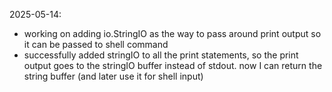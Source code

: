 
2025-05-14: 
- working on adding io.StringIO as the way to pass around print
output so it can be passed to shell command
- successfully added stringIO to all the print statements, so the print
output goes to the stringIO buffer instead of stdout. now I can return the string
 buffer (and later use it for shell input)
